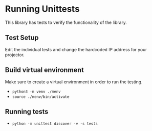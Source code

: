 # Running Unittests

This library has tests to verify the functionality of the library.

## Test Setup

Edit the individual tests and change the hardcoded IP address for your projector.

## Build virtual environment

Make sure to create a virtual environment in order to run the testing.

* `python3 -m venv ./menv`
* `source ./menv/bin/activate`

## Running tests

* `python -m unittest discover -v -s tests`


